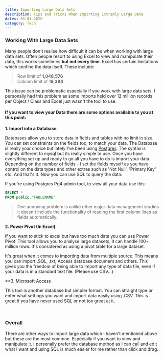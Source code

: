 ```yaml
--- 
title: Importing Large Data Sets
description: Tips and Tricks When Importing Extremly Large Data
dates: 03-01-2020 
category: Tech 
---
```


### Working With Large Data Sets ### 
Many people don't realise how difficult it can be when working with large data sets. Often people resort to using Excel to view and manipulate their data, this works sometimes **but not every time**. Excel has certain limitations which confine the data itself. These include: 

>Row limit of **1,048,576**  
>Column limit of **16,384**

This issue can be problematic especially if you work with large data sets. I personally had this problem as some imports held over 12 million records per Object / Class and Excel just wasn't the tool to use. 

#### If you want to view your Data there are some options available to you at this point: ####

**1\. Import into a Database**

Databases allow you to store data in fields and tables with no limit in size. You can set constraints on the  fields too, to match your data. The Database is really your choice but lately I've been using [Postgres](https://www.postgresql.org). The syntax is slightly different to mysql but its really simple to use. Once you have everything set up and ready to go all you have to do is import your data. Depending on the number of fields - I set the fields myself as you have control on the data types and other extras such as 'Not Null', 'Primary Key' etc. And that's it. Now you can use SQL to query the data. 

If you're using Postgres Pg4 admin tool, to view all your data use this: 
```SQL
SELECT * 
FROM public."TABLENAME"
```

>One annoying problem is unlike other major data management studios it doesn't include the functionality of reading the first column lines as fields automatically. 

**2\. Power Pivot (In Excel)**

If you want to stick to excel but have too much data you can use Power Pivot. This tool allows you to analyse large datasets, it can handle 100+ million rows. It's considered as using a pivot table for a large dataset. 

It's great when it comes to importing data from multiple source. This means you can import .SQL, .txt, Access database document and others. This gives you the freedom of being able to Import any type of data file, even if your data is in a standard text file. (Please use CSV...)

**3\. Microsoft Access

This tool is another database but simpler format. You can straight type or enter what settings you want and import data easily using .CSV. This is great if you have never used SQL or not too great at it. 

<br> 

### Overall ### 
There are other ways to import large data which I haven't mentioned above but these are the most common. Especially if you want to view and manipulate it. I personally prefer the database method as I can call and edit what I want and using SQL is much easier for me rather than click and drag. 
